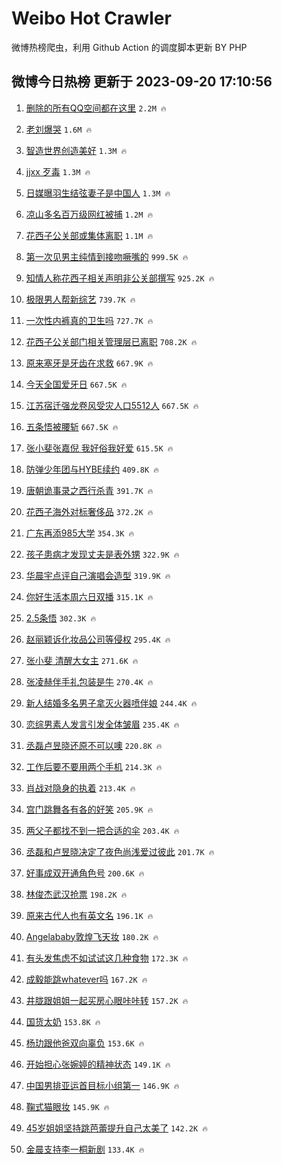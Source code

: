 # Weibo Hot Crawler 



微博热榜爬虫，利用 Github Action 的调度脚本更新 BY PHP 


## 微博今日热榜 更新于 2023-09-20 17:10:56 
1. [删除的所有QQ空间都在这里](https://s.weibo.com/weibo?q=%23%E5%88%A0%E9%99%A4%E7%9A%84%E6%89%80%E6%9C%89QQ%E7%A9%BA%E9%97%B4%E9%83%BD%E5%9C%A8%E8%BF%99%E9%87%8C%23&t=31&band_rank=1&Refer=top) `2.2M 🔥` 

1. [老刘爆哭](https://s.weibo.com/weibo?q=%23%E8%80%81%E5%88%98%E7%88%86%E5%93%AD%23&t=31&band_rank=2&Refer=top) `1.6M 🔥` 

1. [智造世界创造美好](https://s.weibo.com/weibo?q=%23%E6%99%BA%E9%80%A0%E4%B8%96%E7%95%8C%E5%88%9B%E9%80%A0%E7%BE%8E%E5%A5%BD%23&t=31&band_rank=3&Refer=top) `1.3M 🔥` 

1. [jjxx 歹毒](https://s.weibo.com/weibo?q=jjxx%20%E6%AD%B9%E6%AF%92&t=31&band_rank=4&Refer=top) `1.3M 🔥` 

1. [日媒曝羽生结弦妻子是中国人](https://s.weibo.com/weibo?q=%23%E6%97%A5%E5%AA%92%E6%9B%9D%E7%BE%BD%E7%94%9F%E7%BB%93%E5%BC%A6%E5%A6%BB%E5%AD%90%E6%98%AF%E4%B8%AD%E5%9B%BD%E4%BA%BA%23&t=31&band_rank=5&Refer=top) `1.3M 🔥` 

1. [凉山多名百万级网红被捕](https://s.weibo.com/weibo?q=%23%E5%87%89%E5%B1%B1%E5%A4%9A%E5%90%8D%E7%99%BE%E4%B8%87%E7%BA%A7%E7%BD%91%E7%BA%A2%E8%A2%AB%E6%8D%95%23&t=31&band_rank=6&Refer=top) `1.2M 🔥` 

1. [花西子公关部或集体离职](https://s.weibo.com/weibo?q=%23%E8%8A%B1%E8%A5%BF%E5%AD%90%E5%85%AC%E5%85%B3%E9%83%A8%E6%88%96%E9%9B%86%E4%BD%93%E7%A6%BB%E8%81%8C%23&t=31&band_rank=7&Refer=top) `1.1M 🔥` 

1. [第一次见男主纯情到接吻噘嘴的](https://s.weibo.com/weibo?q=%23%E7%AC%AC%E4%B8%80%E6%AC%A1%E8%A7%81%E7%94%B7%E4%B8%BB%E7%BA%AF%E6%83%85%E5%88%B0%E6%8E%A5%E5%90%BB%E5%99%98%E5%98%B4%E7%9A%84%23&t=31&band_rank=8&Refer=top) `999.5K 🔥` 

1. [知情人称花西子相关声明非公关部撰写](https://s.weibo.com/weibo?q=%23%E7%9F%A5%E6%83%85%E4%BA%BA%E7%A7%B0%E8%8A%B1%E8%A5%BF%E5%AD%90%E7%9B%B8%E5%85%B3%E5%A3%B0%E6%98%8E%E9%9D%9E%E5%85%AC%E5%85%B3%E9%83%A8%E6%92%B0%E5%86%99%23&t=31&band_rank=9&Refer=top) `925.2K 🔥` 

1. [极限男人帮新综艺](https://s.weibo.com/weibo?q=%23%E6%9E%81%E9%99%90%E7%94%B7%E4%BA%BA%E5%B8%AE%E6%96%B0%E7%BB%BC%E8%89%BA%23&t=31&band_rank=10&Refer=top) `739.7K 🔥` 

1. [一次性内裤真的卫生吗](https://s.weibo.com/weibo?q=%23%E4%B8%80%E6%AC%A1%E6%80%A7%E5%86%85%E8%A3%A4%E7%9C%9F%E7%9A%84%E5%8D%AB%E7%94%9F%E5%90%97%23&t=31&band_rank=11&Refer=top) `727.7K 🔥` 

1. [花西子公关部门相关管理层已离职](https://s.weibo.com/weibo?q=%23%E8%8A%B1%E8%A5%BF%E5%AD%90%E5%85%AC%E5%85%B3%E9%83%A8%E9%97%A8%E7%9B%B8%E5%85%B3%E7%AE%A1%E7%90%86%E5%B1%82%E5%B7%B2%E7%A6%BB%E8%81%8C%23&t=31&band_rank=12&Refer=top) `708.2K 🔥` 

1. [原来塞牙是牙齿在求救](https://s.weibo.com/weibo?q=%23%E5%8E%9F%E6%9D%A5%E5%A1%9E%E7%89%99%E6%98%AF%E7%89%99%E9%BD%BF%E5%9C%A8%E6%B1%82%E6%95%91%23&t=31&band_rank=13&Refer=top) `667.9K 🔥` 

1. [今天全国爱牙日](https://s.weibo.com/weibo?q=%23%E4%BB%8A%E5%A4%A9%E5%85%A8%E5%9B%BD%E7%88%B1%E7%89%99%E6%97%A5%23&t=31&band_rank=14&Refer=top) `667.5K 🔥` 

1. [江苏宿迁强龙卷风受灾人口5512人](https://s.weibo.com/weibo?q=%23%E6%B1%9F%E8%8B%8F%E5%AE%BF%E8%BF%81%E5%BC%BA%E9%BE%99%E5%8D%B7%E9%A3%8E%E5%8F%97%E7%81%BE%E4%BA%BA%E5%8F%A35512%E4%BA%BA%23&t=31&band_rank=15&Refer=top) `667.5K 🔥` 

1. [五条悟被腰斩](https://s.weibo.com/weibo?q=%E4%BA%94%E6%9D%A1%E6%82%9F%E8%A2%AB%E8%85%B0%E6%96%A9&t=31&band_rank=16&Refer=top) `667.5K 🔥` 

1. [张小斐张嘉倪 我好俗我好爱](https://s.weibo.com/weibo?q=%E5%BC%A0%E5%B0%8F%E6%96%90%E5%BC%A0%E5%98%89%E5%80%AA%20%E6%88%91%E5%A5%BD%E4%BF%97%E6%88%91%E5%A5%BD%E7%88%B1&t=31&band_rank=17&Refer=top) `615.5K 🔥` 

1. [防弹少年团与HYBE续约](https://s.weibo.com/weibo?q=%23%E9%98%B2%E5%BC%B9%E5%B0%91%E5%B9%B4%E5%9B%A2%E4%B8%8EHYBE%E7%BB%AD%E7%BA%A6%23&t=31&band_rank=18&Refer=top) `409.8K 🔥` 

1. [唐朝诡事录之西行杀青](https://s.weibo.com/weibo?q=%23%E5%94%90%E6%9C%9D%E8%AF%A1%E4%BA%8B%E5%BD%95%E4%B9%8B%E8%A5%BF%E8%A1%8C%E6%9D%80%E9%9D%92%23&t=31&band_rank=19&Refer=top) `391.7K 🔥` 

1. [花西子海外对标奢侈品](https://s.weibo.com/weibo?q=%23%E8%8A%B1%E8%A5%BF%E5%AD%90%E6%B5%B7%E5%A4%96%E5%AF%B9%E6%A0%87%E5%A5%A2%E4%BE%88%E5%93%81%23&t=31&band_rank=20&Refer=top) `372.2K 🔥` 

1. [广东再添985大学](https://s.weibo.com/weibo?q=%23%E5%B9%BF%E4%B8%9C%E5%86%8D%E6%B7%BB985%E5%A4%A7%E5%AD%A6%23&t=31&band_rank=21&Refer=top) `354.3K 🔥` 

1. [孩子患病才发现丈夫是表外甥](https://s.weibo.com/weibo?q=%23%E5%AD%A9%E5%AD%90%E6%82%A3%E7%97%85%E6%89%8D%E5%8F%91%E7%8E%B0%E4%B8%88%E5%A4%AB%E6%98%AF%E8%A1%A8%E5%A4%96%E7%94%A5%23&t=31&band_rank=22&Refer=top) `322.9K 🔥` 

1. [华晨宇点评自己演唱会造型](https://s.weibo.com/weibo?q=%23%E5%8D%8E%E6%99%A8%E5%AE%87%E7%82%B9%E8%AF%84%E8%87%AA%E5%B7%B1%E6%BC%94%E5%94%B1%E4%BC%9A%E9%80%A0%E5%9E%8B%23&t=31&band_rank=23&Refer=top) `319.9K 🔥` 

1. [你好生活本周六日双播](https://s.weibo.com/weibo?q=%23%E4%BD%A0%E5%A5%BD%E7%94%9F%E6%B4%BB%E6%9C%AC%E5%91%A8%E5%85%AD%E6%97%A5%E5%8F%8C%E6%92%AD%23&t=31&band_rank=24&Refer=top) `315.1K 🔥` 

1. [2.5条悟](https://s.weibo.com/weibo?q=2.5%E6%9D%A1%E6%82%9F&t=31&band_rank=25&Refer=top) `302.3K 🔥` 

1. [赵丽颖诉化妆品公司等侵权](https://s.weibo.com/weibo?q=%23%E8%B5%B5%E4%B8%BD%E9%A2%96%E8%AF%89%E5%8C%96%E5%A6%86%E5%93%81%E5%85%AC%E5%8F%B8%E7%AD%89%E4%BE%B5%E6%9D%83%23&t=31&band_rank=26&Refer=top) `295.4K 🔥` 

1. [张小斐 清醒大女主](https://s.weibo.com/weibo?q=%E5%BC%A0%E5%B0%8F%E6%96%90%20%E6%B8%85%E9%86%92%E5%A4%A7%E5%A5%B3%E4%B8%BB&t=31&band_rank=27&Refer=top) `271.6K 🔥` 

1. [张凌赫伴手礼包装是牛](https://s.weibo.com/weibo?q=%23%E5%BC%A0%E5%87%8C%E8%B5%AB%E4%BC%B4%E6%89%8B%E7%A4%BC%E5%8C%85%E8%A3%85%E6%98%AF%E7%89%9B%23&t=31&band_rank=28&Refer=top) `270.4K 🔥` 

1. [新人结婚多名男子拿灭火器喷伴娘](https://s.weibo.com/weibo?q=%23%E6%96%B0%E4%BA%BA%E7%BB%93%E5%A9%9A%E5%A4%9A%E5%90%8D%E7%94%B7%E5%AD%90%E6%8B%BF%E7%81%AD%E7%81%AB%E5%99%A8%E5%96%B7%E4%BC%B4%E5%A8%98%23&t=31&band_rank=29&Refer=top) `244.4K 🔥` 

1. [恋综男素人发言引发全体皱眉](https://s.weibo.com/weibo?q=%23%E6%81%8B%E7%BB%BC%E7%94%B7%E7%B4%A0%E4%BA%BA%E5%8F%91%E8%A8%80%E5%BC%95%E5%8F%91%E5%85%A8%E4%BD%93%E7%9A%B1%E7%9C%89%23&t=31&band_rank=30&Refer=top) `235.4K 🔥` 

1. [丞磊卢昱晓还原不可以噢](https://s.weibo.com/weibo?q=%23%E4%B8%9E%E7%A3%8A%E5%8D%A2%E6%98%B1%E6%99%93%E8%BF%98%E5%8E%9F%E4%B8%8D%E5%8F%AF%E4%BB%A5%E5%99%A2%23&t=31&band_rank=31&Refer=top) `220.8K 🔥` 

1. [工作后要不要用两个手机](https://s.weibo.com/weibo?q=%23%E5%B7%A5%E4%BD%9C%E5%90%8E%E8%A6%81%E4%B8%8D%E8%A6%81%E7%94%A8%E4%B8%A4%E4%B8%AA%E6%89%8B%E6%9C%BA%23&t=31&band_rank=32&Refer=top) `214.3K 🔥` 

1. [肖战对隐身的执着](https://s.weibo.com/weibo?q=%23%E8%82%96%E6%88%98%E5%AF%B9%E9%9A%90%E8%BA%AB%E7%9A%84%E6%89%A7%E7%9D%80%23&t=31&band_rank=33&Refer=top) `213.4K 🔥` 

1. [宫门跳舞各有各的好笑](https://s.weibo.com/weibo?q=%23%E5%AE%AB%E9%97%A8%E8%B7%B3%E8%88%9E%E5%90%84%E6%9C%89%E5%90%84%E7%9A%84%E5%A5%BD%E7%AC%91%23&t=31&band_rank=34&Refer=top) `205.9K 🔥` 

1. [两父子都找不到一把合适的伞](https://s.weibo.com/weibo?q=%E4%B8%A4%E7%88%B6%E5%AD%90%E9%83%BD%E6%89%BE%E4%B8%8D%E5%88%B0%E4%B8%80%E6%8A%8A%E5%90%88%E9%80%82%E7%9A%84%E4%BC%9E&t=31&band_rank=35&Refer=top) `203.4K 🔥` 

1. [丞磊和卢昱晓决定了夜色尚浅爱过彼此](https://s.weibo.com/weibo?q=%E4%B8%9E%E7%A3%8A%E5%92%8C%E5%8D%A2%E6%98%B1%E6%99%93%E5%86%B3%E5%AE%9A%E4%BA%86%E5%A4%9C%E8%89%B2%E5%B0%9A%E6%B5%85%E7%88%B1%E8%BF%87%E5%BD%BC%E6%AD%A4&t=31&band_rank=36&Refer=top) `201.7K 🔥` 

1. [好事成双开通角色号](https://s.weibo.com/weibo?q=%23%E5%A5%BD%E4%BA%8B%E6%88%90%E5%8F%8C%E5%BC%80%E9%80%9A%E8%A7%92%E8%89%B2%E5%8F%B7%23&t=31&band_rank=37&Refer=top) `200.6K 🔥` 

1. [林俊杰武汉抢票](https://s.weibo.com/weibo?q=%E6%9E%97%E4%BF%8A%E6%9D%B0%E6%AD%A6%E6%B1%89%E6%8A%A2%E7%A5%A8&t=31&band_rank=38&Refer=top) `198.2K 🔥` 

1. [原来古代人也有英文名](https://s.weibo.com/weibo?q=%23%E5%8E%9F%E6%9D%A5%E5%8F%A4%E4%BB%A3%E4%BA%BA%E4%B9%9F%E6%9C%89%E8%8B%B1%E6%96%87%E5%90%8D%23&t=31&band_rank=39&Refer=top) `196.1K 🔥` 

1. [Angelababy敦煌飞天妆](https://s.weibo.com/weibo?q=%23Angelababy%E6%95%A6%E7%85%8C%E9%A3%9E%E5%A4%A9%E5%A6%86%23&t=31&band_rank=40&Refer=top) `180.2K 🔥` 

1. [有头发焦虑不如试试这几种食物](https://s.weibo.com/weibo?q=%23%E6%9C%89%E5%A4%B4%E5%8F%91%E7%84%A6%E8%99%91%E4%B8%8D%E5%A6%82%E8%AF%95%E8%AF%95%E8%BF%99%E5%87%A0%E7%A7%8D%E9%A3%9F%E7%89%A9%23&t=31&band_rank=41&Refer=top) `172.3K 🔥` 

1. [成毅能跳whatever吗](https://s.weibo.com/weibo?q=%23%E6%88%90%E6%AF%85%E8%83%BD%E8%B7%B3whatever%E5%90%97%23&t=31&band_rank=42&Refer=top) `167.2K 🔥` 

1. [井胧跟姐姐一起买房心眼咔咔转](https://s.weibo.com/weibo?q=%23%E4%BA%95%E8%83%A7%E8%B7%9F%E5%A7%90%E5%A7%90%E4%B8%80%E8%B5%B7%E4%B9%B0%E6%88%BF%E5%BF%83%E7%9C%BC%E5%92%94%E5%92%94%E8%BD%AC%23&t=31&band_rank=43&Refer=top) `157.2K 🔥` 

1. [国货太奶](https://s.weibo.com/weibo?q=%E5%9B%BD%E8%B4%A7%E5%A4%AA%E5%A5%B6&t=31&band_rank=44&Refer=top) `153.8K 🔥` 

1. [杨玏跟他爸双向辜负](https://s.weibo.com/weibo?q=%E6%9D%A8%E7%8E%8F%E8%B7%9F%E4%BB%96%E7%88%B8%E5%8F%8C%E5%90%91%E8%BE%9C%E8%B4%9F&t=31&band_rank=45&Refer=top) `153.6K 🔥` 

1. [开始担心张婉婷的精神状态](https://s.weibo.com/weibo?q=%23%E5%BC%80%E5%A7%8B%E6%8B%85%E5%BF%83%E5%BC%A0%E5%A9%89%E5%A9%B7%E7%9A%84%E7%B2%BE%E7%A5%9E%E7%8A%B6%E6%80%81%23&t=31&band_rank=46&Refer=top) `149.1K 🔥` 

1. [中国男排亚运首目标小组第一](https://s.weibo.com/weibo?q=%23%E4%B8%AD%E5%9B%BD%E7%94%B7%E6%8E%92%E4%BA%9A%E8%BF%90%E9%A6%96%E7%9B%AE%E6%A0%87%E5%B0%8F%E7%BB%84%E7%AC%AC%E4%B8%80%23&t=31&band_rank=47&Refer=top) `146.9K 🔥` 

1. [鞠式猫眼妆](https://s.weibo.com/weibo?q=%23%E9%9E%A0%E5%BC%8F%E7%8C%AB%E7%9C%BC%E5%A6%86%23&t=31&band_rank=48&Refer=top) `145.9K 🔥` 

1. [45岁姐姐坚持跳芭蕾提升自己太美了](https://s.weibo.com/weibo?q=%2345%E5%B2%81%E5%A7%90%E5%A7%90%E5%9D%9A%E6%8C%81%E8%B7%B3%E8%8A%AD%E8%95%BE%E6%8F%90%E5%8D%87%E8%87%AA%E5%B7%B1%E5%A4%AA%E7%BE%8E%E4%BA%86%23&t=31&band_rank=49&Refer=top) `142.2K 🔥` 

1. [金晨支持李一桐新剧](https://s.weibo.com/weibo?q=%23%E9%87%91%E6%99%A8%E6%94%AF%E6%8C%81%E6%9D%8E%E4%B8%80%E6%A1%90%E6%96%B0%E5%89%A7%23&t=31&band_rank=50&Refer=top) `133.4K 🔥` 

